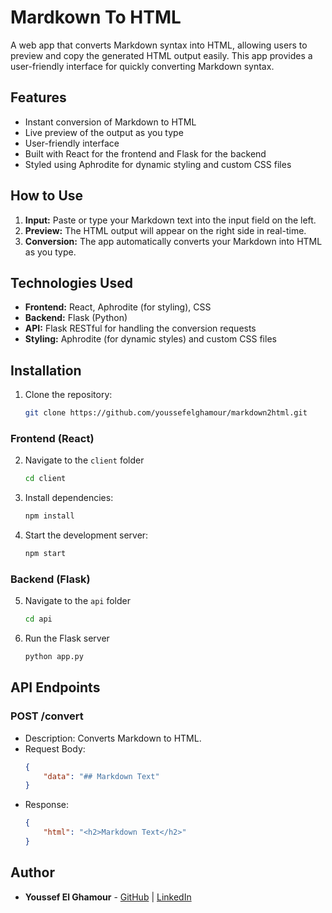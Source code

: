 # Mardkown To HTML

A web app that converts Markdown syntax into HTML, allowing users to preview and copy the generated HTML output easily. This app provides a user-friendly interface for quickly converting Markdown syntax.

## Features

- Instant conversion of Markdown to HTML
- Live preview of the output as you type
- User-friendly interface
- Built with React for the frontend and Flask for the backend
- Styled using Aphrodite for dynamic styling and custom CSS files

## How to Use

1. **Input:** Paste or type your Markdown text into the input field on the left.
2. **Preview:** The HTML output will appear on the right side in real-time.
3. **Conversion:** The app automatically converts your Markdown into HTML as you type.

## Technologies Used

- **Frontend:** React, Aphrodite (for styling), CSS
- **Backend:** Flask (Python)
- **API:** Flask RESTful for handling the conversion requests
- **Styling:** Aphrodite (for dynamic styles) and custom CSS files

## Installation

1. Clone the repository:
    ```bash
    git clone https://github.com/youssefelghamour/markdown2html.git
    ```

### Frontend (React)

2. Navigate to the `client` folder
    ```bash
    cd client
    ```
3. Install dependencies:
   ```bash
   npm install
   ```
4. Start the development server:
    ```bash
    npm start
    ```

### Backend (Flask)

5. Navigate to the `api` folder
    ```bash
    cd api
    ```
6. Run the Flask server
    ```bash
    python app.py
    ```

## API Endpoints

### POST /convert

- Description: Converts Markdown to HTML.
- Request Body:
    ```json
    {
        "data": "## Markdown Text"
    }
    ```
- Response:
    ```json
    {
        "html": "<h2>Markdown Text</h2>"
    }
    ```

## Author

- **Youssef El Ghamour** - [GitHub](https://github.com/youssefelghamour) | [LinkedIn](https://www.linkedin.com/in/youssefelghamour/)